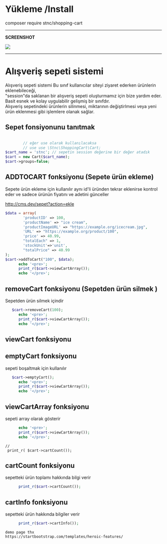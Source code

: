 
# Yükleme /Install  

composer require stnc/shopping-cart

<hr>

<strong> SCREENSHOT </strong>

<img  src="https://raw.githubusercontent.com/stnc/shopping-cart/master/screen.png">

<hr>


# Alışveriş sepeti sistemi

Alışveriş sepeti sistemi Bu sınıf kullanıcılar siteyi ziyaret ederken ürünlerin eklenebileceği, <br>
"session"da saklanan bir alışveriş sepeti oluşturmamız için bize yardım eder.<br>
Basit esnek ve kolay uygulabilir gelişmiş bir sınıfdır.<br>
Alışveriş sepetindeki ürünlerin silinmesi, miktarının değiştirlmesi veya yeni ürün eklenmesi gibi işlemlere olanak sağlar.

## Sepet fonsiyonunu tanıtmak
```php

        // eğer use olarak kullanılacaksa
        // use use \Stnc\ShoppingCart\Cart;
$cart_name = 'stnc'; // sepetin session değerine bir değer atadık
$cart = new Cart($cart_name);
$cart->groups=false;
```
## ADDTOCART fonksiyonu (Sepete ürün ekleme)

Sepete ürün ekleme için kullanılır aynı id'li üründen tekrar eklenirse kontrol eder ve sadece ürünün fiyatını ve adetini günceller

http://cms.dev/sepet?action=ekle
```php
$data = array(
		'productID' => 100,
		'productName' => "ice cream",
		'productImageURL' => "https://example.org/icecream.jpg",
		'URL' => "https://example.org/product/100",
		'price' => 40.99,
		"totalEach" => 1,
		'stockUnit'=>'unit',
		"totalPrice" => 40.99
);
$cart->addToCart("100", $data);
	  echo '<pre>';
	  print_r($cart->viewCartArray());
	  echo '</pre>';
```
## removeCart fonksiyonu (Sepetden ürün silmek )

Sepetden ürün silmek içindir 


```php
   $cart->removeCart(100);
	  echo '<pre>';
	  print_r($cart->viewCartArray());
	  echo '</pre>';
```
## viewCart fonksiyonu


## emptyCart fonksiyonu

sepeti boşaltmak için kullanılır
```php
   $cart->emptyCart();
 	  echo '<pre>';
	  print_r($cart->viewCartArray());
	  echo '</pre>';
```

## viewCartArray fonksiyonu

sepeti array olarak gösterir 
```php
	  echo '<pre>';
	  print_r($cart->viewCartArray());
	  echo '</pre>';
```

	// 
	 print_r( $cart->cartCount());

## cartCount fonksiyonu

 sepetteki ürün toplamı hakkında bilgi verir
```php
	  print_r($cart->cartCount());
```

## cartInfo fonksiyonu

sepetteki ürün hakkında bilgiler verir 
```php
	  print_r($cart->cartInfo());
```



```
demo page thx 
https://startbootstrap.com/templates/heroic-features/
